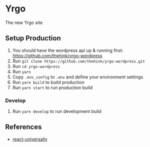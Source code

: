 # Yrgo
The new Yrgo site

## Setup Production

1. You should have the wordpress api up & running first: https://github.com/thehink/yrgo-wordpress
1. Run `git clone https://github.com/thehink/yrgo-wordpress.git`
1. Run `cd yrgo-wordpress`
1. Run `yarn`
1. Copy `.env_config` to `.env` and define your environment settings
1. Run `yarn build` to build production
1. Run `yarn start` to run production build

### Develop
1. Run `yarn develop` to run development build

## References
 - [react-universally](https://github.com/ctrlplusb/react-universally)

